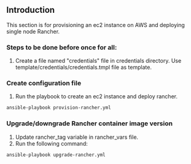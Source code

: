 ## Introduction
This section is for provisioning an ec2 instance on AWS and deploying single node Rancher.

### Steps to be done before once for all:
1. Create a file named "credentials" file in credentials directory. Use template/credentials/credentials.tmpl file as template.

### Create configuration file
1. Run the playbook to create an ec2 instance and deploy rancher.

```sh
ansible-playbook provision-rancher.yml
```

### Upgrade/downgrade Rancher container image version
1. Update rancher_tag variable in rancher_vars file.
2. Run the following command:
```sh
ansible-playbook upgrade-rancher.yml
```